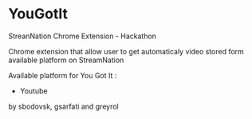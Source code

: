 YouGotIt
========

StreanNation Chrome Extension - Hackathon


Chrome extension that allow user to get automaticaly video stored form available platform on StreamNation

Available platform for You Got It :

 - Youtube

by sbodovsk, gsarfati and greyrol
